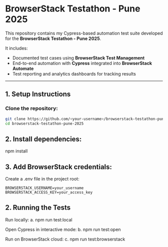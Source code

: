 # BrowserStack Testathon - Pune 2025

This repository contains my Cypress-based automation test suite developed for the **BrowserStack Testathon - Pune 2025**.  

It includes:
- Documented test cases using **BrowserStack Test Management**
- End-to-end automation with **Cypress** integrated into **BrowserStack Automate**
- Test reporting and analytics dashboards for tracking results

---

## 1. Setup Instructions

### Clone the repository:

```bash
git clone https://github.com/<your-username>/browserstack-testathon-pune-2025.git
cd browserstack-testathon-pune-2025

```

## 2. Install dependencies:
npm install

## 3. Add BrowserStack credentials:
Create a .env file in the project root:

```
BROWSERSTACK_USERNAME=your_username
BROWSERSTACK_ACCESS_KEY=your_access_key

```

## 2. Running the Tests
Run locally:
  a. npm run test:local

Open Cypress in interactive mode:
  b. npm run test:open

Run on BrowserStack cloud:
  c. npm run test:browserstack

